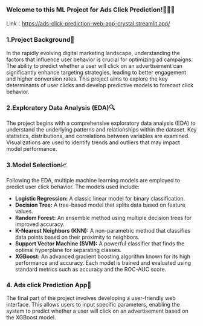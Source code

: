 ### Welcome to this ML Project for Ads Click Prediction!👩🏻‍💻
Link：https://ads-click-prediction-web-app-crystal.streamlit.app/         
### 1.Project Background📝   
In the rapidly evolving digital marketing landscape, understanding the factors that influence user behavior is crucial for optimizing ad campaigns. 
The ability to predict whether a user will click on an advertisement can significantly enhance targeting strategies, 
leading to better engagement and higher conversion rates. This project aims to explore the key determinants of user clicks and develop 
predictive models to forecast click behavior.


### 2.Exploratory Data Analysis (EDA)🔍
The project begins with a comprehensive exploratory data analysis (EDA) to understand the underlying patterns and relationships within the dataset. 
Key statistics, distributions, and correlations between variables are examined. Visualizations are used to identify trends and outliers 
that may impact model performance.

### 3.Model Selection📈
Following the EDA, multiple machine learning models are employed to predict user click behavior. The models used include:
- **Logistic Regression:**  A classic linear model for binary classification.
- **Decision Tree:** A tree-based model that splits data based on feature values.
- **Random Forest:** An ensemble method using multiple decision trees for improved accuracy.
- **K-Nearest Neighbors (KNN):** A non-parametric method that classifies data points based on their proximity to neighbors.
- **Support Vector Machine (SVM):** A powerful classifier that finds the optimal hyperplane for separating classes.
- **XGBoost:** An advanced gradient boosting algorithm known for its high performance and accuracy.
Each model is trained and evaluated using standard metrics such as accuracy and the ROC-AUC score. 

### 4. Ads click Prediction App📲
The final part of the project involves developing a user-friendly web interface.
This allows users to input specific parameters, enabling the system to predict whether a user will click on an advertisement based on the XGBoost model.
